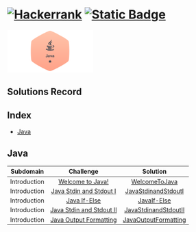 # [![Hackerrank](https://img.shields.io/badge/-Hackerrank-2EC866?style=for-the-badge&logo=HackerRank&logoColor=white)](https://www.hackerrank.com/Rajkanwars15) [![Static Badge](https://img.shields.io/badge/-Rajkanwars15-2EC866?style=for-the-badge&logo=Github&logoColor=white)](https://www.github.com/rajkanwars15)
<img src="Assets/java_level_1_stars_1.png" width="200" height="100">

## Solutions Record
## Index
* [Java](##java)

## Java
| Subdomain |	Challenge |	Solution |
|:---------:|:---------:|:--------:|
| Introduction | [Welcome to Java!](https://www.hackerrank.com/challenges/welcome-to-java/) | [WelcomeToJava](Java/WelcomeToJava.java) |
| Introduction | [Java Stdin and Stdout I](https://www.hackerrank.com/challenges/java-stdin-and-stdout-1/) |  [JavaStdinandStdoutI](Java/JavaStdinandStdoutI.java)
| Introduction | [Java If-Else](https://www.hackerrank.com/challenges/java-if-else/) | [JavaIf-Else](Java/JavaIf-Else.java) |
| Introduction | [Java Stdin and Stdout II](https://www.hackerrank.com/challenges/java-stdin-stdout/) | [JavaStdinandStdoutII](Java/JavaStdinandStdoutII.java) |
| Introduction | [Java Output Formatting](https://www.hackerrank.com/challenges/java-output-formatting/) | [JavaOutputFormatting](Java/JavaOutputFormatting.java) |
